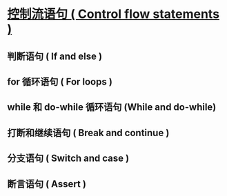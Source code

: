 # [控制流语句 ( Control flow statements )](https://www.dartlang.org/guides/language/language-tour#control-flow-statements)

## 判断语句 ( If and else )

## for 循环语句 ( For loops )

## while 和 do-while 循环语句 (While and do-while)

## 打断和继续语句 ( Break and continue )

## 分支语句 ( Switch and case )

## 断言语句 ( Assert )